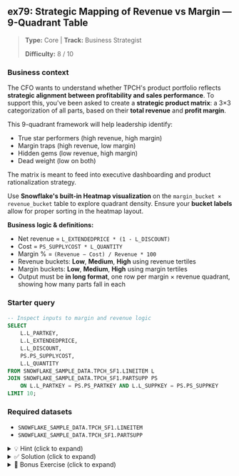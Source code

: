 ## ex79: Strategic Mapping of Revenue vs Margin — 9-Quadrant Table

> **Type:** Core | **Track:** Business Strategist  
>
> **Difficulty:** 8 / 10

### Business context
The CFO wants to understand whether TPCH's product portfolio reflects **strategic alignment between profitability and sales performance**. To support this, you've been asked to create a **strategic product matrix**: a 3×3 categorization of all parts, based on their **total revenue** and **profit margin**.

This 9-quadrant framework will help leadership identify:
- True star performers (high revenue, high margin)
- Margin traps (high revenue, low margin)
- Hidden gems (low revenue, high margin)
- Dead weight (low on both)

The matrix is meant to feed into executive dashboarding and product rationalization strategy.

Use **Snowflake's built-in Heatmap visualization** on the `margin_bucket × revenue_bucket` table to explore quadrant density.
Ensure your **bucket labels** allow for proper sorting in the heatmap layout.


**Business logic & definitions:**
* Net revenue = `L_EXTENDEDPRICE * (1 - L_DISCOUNT)`
* Cost = `PS_SUPPLYCOST * L_QUANTITY`
* Margin % = `(Revenue − Cost) / Revenue * 100`
* Revenue buckets: **Low**, **Medium**, **High** using revenue tertiles
* Margin buckets: **Low**, **Medium**, **High** using margin tertiles
* Output must be **in long format**, one row per margin × revenue quadrant, showing how many parts fall in each

### Starter query
```sql
-- Inspect inputs to margin and revenue logic
SELECT
    L.L_PARTKEY,
    L.L_EXTENDEDPRICE,
    L.L_DISCOUNT,
    PS.PS_SUPPLYCOST,
    L.L_QUANTITY
FROM SNOWFLAKE_SAMPLE_DATA.TPCH_SF1.LINEITEM L
JOIN SNOWFLAKE_SAMPLE_DATA.TPCH_SF1.PARTSUPP PS
    ON L.L_PARTKEY = PS.PS_PARTKEY AND L.L_SUPPKEY = PS.PS_SUPPKEY
LIMIT 10;
```

### Required datasets

* `SNOWFLAKE_SAMPLE_DATA.TPCH_SF1.LINEITEM`
* `SNOWFLAKE_SAMPLE_DATA.TPCH_SF1.PARTSUPP`

<details>
<summary>💡 Hint (click to expand)</summary>

#### How to think about it

Start by computing total revenue and margin % per part. Use `PERCENTILE_CONT(0.33)` and `0.66` to split revenue and margin into **tertiles**.

Assign bucket labels like `'Low'`, `'Medium'`, `'High'` using `CASE` logic or inline `IF` statements. Once each part is assigned two buckets, **group by those two buckets** to count how many parts fall in each quadrant.

#### Helpful SQL concepts

`PERCENTILE_CONT`, `CASE`, `CROSS JOIN`, `GROUP BY`

```sql
-- Example bucketing logic
CASE
  WHEN metric < p33 THEN 'Low'
  WHEN metric < p66 THEN 'Medium'
  ELSE 'High'
END
```

</details>

<details>
<summary>✅ Solution (click to expand)</summary>

#### Working query

```sql
WITH line_details AS (
    SELECT
        L.L_PARTKEY,
        (L.L_EXTENDEDPRICE * (1 - L.L_DISCOUNT)) AS net_revenue,
        (PS.PS_SUPPLYCOST * L.L_QUANTITY) AS estimated_cost
    FROM SNOWFLAKE_SAMPLE_DATA.TPCH_SF1.LINEITEM L
    JOIN SNOWFLAKE_SAMPLE_DATA.TPCH_SF1.PARTSUPP PS
        ON L.L_PARTKEY = PS.PS_PARTKEY AND L.L_SUPPKEY = PS.PS_SUPPKEY
),

part_metrics AS (
    SELECT
        L_PARTKEY,
        SUM(net_revenue) AS total_revenue,
        ROUND(
            (SUM(net_revenue) - SUM(estimated_cost)) / NULLIF(SUM(net_revenue), 0) * 100, 2
        ) AS margin_pct
    FROM line_details
    GROUP BY L_PARTKEY
),

percentile_bounds AS (
    SELECT
        PERCENTILE_CONT(0.33) WITHIN GROUP (ORDER BY margin_pct) AS margin_33,
        PERCENTILE_CONT(0.66) WITHIN GROUP (ORDER BY margin_pct) AS margin_66,
        PERCENTILE_CONT(0.33) WITHIN GROUP (ORDER BY total_revenue) AS revenue_33,
        PERCENTILE_CONT(0.66) WITHIN GROUP (ORDER BY total_revenue) AS revenue_66
    FROM part_metrics
),

bucketed_parts AS (
    SELECT
        pm.L_PARTKEY,
        CASE
            WHEN pm.margin_pct >= pb.margin_66 THEN '1. High' -- Prefixing with numbers enables out-of-the-box sorting
            WHEN pm.margin_pct >= pb.margin_33 THEN '2. Medium'
            ELSE '3. Low'
        END AS margin_bucket,
        CASE
            WHEN pm.total_revenue >= pb.revenue_66 THEN '1. High'
            WHEN pm.total_revenue >= pb.revenue_33 THEN '2. Medium'
            ELSE '3. Low'
        END AS revenue_bucket
    FROM part_metrics pm
    CROSS JOIN percentile_bounds pb
)

SELECT
    margin_bucket,
    revenue_bucket,
    COUNT(*) AS part_count
FROM bucketed_parts
GROUP BY margin_bucket, revenue_bucket
ORDER BY margin_bucket, revenue_bucket;
```

#### Why this works

This query computes **per-part revenue and margin**, then assigns each one to a strategic bucket based on dynamic distribution cutoffs. The long-format output enables **heatmap visualizations directly in Snowflake**.

Your visualization should look like this:
![alt text](../../../img/solutions/ex79_heatmap.png)

#### Business answer

The largest group of products was found in the **low-margin, low-revenue quadrant**, with over 34,000 items.

This insight supports portfolio pruning and targeted margin optimization for underperformers.

#### Take-aways

* Reinforced strategic mapping via data-driven bucketing
* Learned to construct quantile-based labeling systems in SQL
* Produced flexible, chartable outputs for exec storytelling
* Opened the door to visual pattern detection (e.g. heatmaps)

</details>

<details>
<summary>🎁 Bonus Exercise (click to expand)</summary>

Pivot the output into a 3×3 matrix where:
- **Rows = margin_bucket**
- **Columns = revenue_bucket**
- **Values = COUNT of parts**

Use `COUNT_IF(...)` or conditional aggregation with `GROUP BY margin_bucket`. You can sort the rows using a `CASE`-based numeric rank on bucket order.

Are you still able to visualize this output table as easily?

</details>
